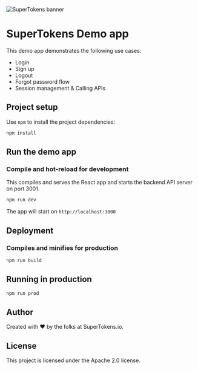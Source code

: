 
![SuperTokens banner](https://raw.githubusercontent.com/supertokens/supertokens-logo/master/images/Artboard%20%E2%80%93%2027%402x.png)

# SuperTokens Demo app

This demo app demonstrates the following use cases:
- Login
- Sign up
- Logout
- Forgot password flow
- Session management & Calling APIs

## Project setup

Use `npm` to install the project dependencies:

```bash
npm install
```

## Run the demo app

### Compile and hot-reload for development

This compiles and serves the React app and starts the backend API server on port 3001.

```bash
npm run dev
```
The app will start on `http://localhost:3000`

## Deployment

### Compiles and minifies for production

```bash
npm run build
```

## Running in production
```bash
npm run prod
```

## Author

Created with :heart: by the folks at SuperTokens.io.

## License

This project is licensed under the Apache 2.0 license.